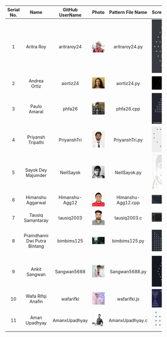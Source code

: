 | Serial No. |             Name             | GitHub UserName |                         Photo                         | Pattern File Name  |                             Screenshot                             |                    Institution                    |            Email Id             |
| :--------: | :--------------------------: | :-------------: | :---------------------------------------------------: | :----------------: | :----------------------------------------------------------------: | :-----------------------------------------------: | :-----------------------------: |
|     1      |          Aritra Roy          |   aritraroy24   |  <img src="./Photos/aritraroy24.jpg" width="100" />   |   aritraroy24.py   |  <img src="./Pattern_ScreenShots/aritraroy24.jpg" width="100" />   |              Pondicherry University               |      aritraroy24@gmail.com      |
|     2      |         Andrea Ortiz         |    aortiz24     |    <img src="./Photos/aortiz24.JPG" width="100" />    |    aortiz24.py     |    <img src="./Pattern_ScreenShots/aortiz24.png" width="100" />    |           University of Texas at Tyler            |      aortiz1865@gmail.com       |
|     3      |         Paulo Amaral         |     phfa26      |     <img src="./Photos/phfa26.jpg" width="100" />     |     phfa26.cpp     |     <img src="./Pattern_ScreenShots/phfa26.png" width="100" />     |          AIT Academy of IT - Sydney, AU           |       paulo@amaral.com.au       |
|     4      |      Priyansh Tripathi       |   PriyanshTri   |  <img src="./Photos/PriyanshTri.jpg" width="100" />   |   PriyanshTri.py   |  <img src="./Pattern_ScreenShots/PriyanshTri.png" width="100" />   |                  GLA university                   |  priyanshtripathi007@gmail.com  |
|     5      |      Sayok Dey Majumder      |    NeilSayok    |   <img src="./Photos/NeilSayok.jpg" width="100" />    |    NeilSayok.py    |   <img src="./Pattern_ScreenShots/NeilSayok.JPG" width="100" />    | University Of Engineering and Management, Kolkata | sayokdeymajumder1998@gmail.com  |
|     6      |      Himanshu Aggarwal       | Himanshu-Agg12  | <img src="./Photos/Himanshu-Agg12.jpg" width="100" /> | Himanshu-Agg12.cpp | <img src="./Pattern_ScreenShots/Himanshu-Agg12.png" width="100" /> |              Chitkara University, HP              | aggarwal.himanshu2019@gmail.com |
|     7      |      Tausiq Samantaray       |   tausiq2003    |   <img src="./Photos/tausiq2003.jpg" width="100" />   |    tausiq2003.c    |   <img src="./Pattern_ScreenShots/tausiq2003.jpg" width="100" />   |               Utkal University, OD                |  tausiqsamantaray03@gmail.com   |
|     8      | Pramdhanni Dwi Putra Bintang |   bimbims125    |   <img src="./Photos/bimbims125.jpg" width="100" />   |   bimbims125.py    |   <img src="./Pattern_ScreenShots/bimbims125.png" width="100" />   |    Pelita Nusantara Vocatioan Highschool, INA     |     pramvendread@gmail.com      |
|     9      |        Ankit Sangwan         |   Sangwan5688   |  <img src="./Photos/Sangwan5688.jpg" width="100" />   |   Sangwan5688.py   |  <img src="./Pattern_ScreenShots/Sangwan5688.png" width="100" />   |                     BITS, Goa                     |  ankit.sangwan.5688@gmail.com   |
|     10     |      Wafa Rifqi Anafin       |    wafarifki    |   <img src="./Photos/wafarifki.jpg" width="100" />    |    wafarifki.js    |   <img src="./Pattern_ScreenShots/wafarifki.JPG" width="100" />    |        University Nusa Mandiri - Indonesia        |    wafarifqianafin@gmail.com    |
|     11     |        Aman Upadhyay         |  AmanxUpadhyay  | <img src="./Photos/AmanxUpadhyay.jpg" width="100" />  |  AmanxUpadhyay.c   | <img src="./Pattern_ScreenShots/AmanxUpadhyay.png" width="100" />  |                 Amity University                  |   amanupadhyay0208@gmail.com    |